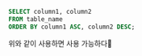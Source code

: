 
```sql
SELECT column1, column2
FROM table_name
ORDER BY column1 ASC, column2 DESC;
```

위와 같이 사용하면 사용 가능하다